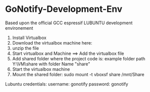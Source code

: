 # GoNotify-Development-Env
Based upon the official GCC espressif LUBUNTU development environement

1) Install Virtualbox<br>
2) Download the virtualbox machine here:
3) unzip the file
4) Start virtualbox and Machine ==> Add the virtualbox file
5) Add shared folder where the project code is: example folder path Y:\VM\share with folder Name "share"
6) Start the virtualbox machine
7) Mount the shared folder: sudo mount -t vboxsf share /mnt/Share

Lubuntu credentials:
username: gonotify
password: gonotify


